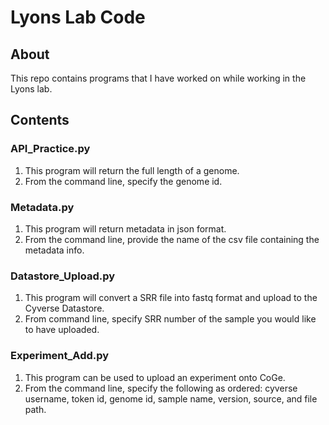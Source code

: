 # Lyons Lab Code

## About

This repo contains programs that I have worked on while working in the Lyons lab. 

## Contents

### API_Practice.py
1. This program will return the full length of a genome.
2. From the command line, specify the genome id.

### Metadata.py
1. This program will return metadata in json format.
2. From the command line, provide the name of the csv file containing the metadata info.

### Datastore_Upload.py
1. This program will convert a SRR file into fastq format and upload to the Cyverse Datastore.
2. From command line, specify SRR number of the sample you would like to have uploaded.

### Experiment_Add.py
1. This program can be used to upload an experiment onto CoGe.
2. From the command line, specify the following as ordered: cyverse username, token id, genome id, sample name, version, source, and file path.
